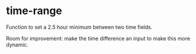 # time-range
Function to set a 2.5 hour minimum between two time fields.

Room for improvement: make the time difference an input to make this more dynamic.
